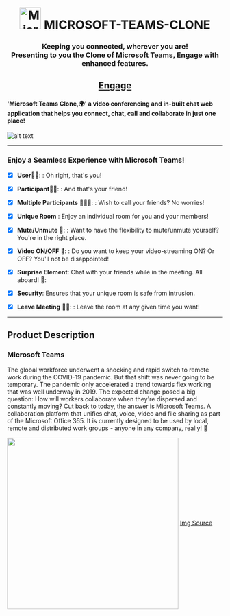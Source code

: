 <h1 id="top" align="center"> <img src="https://www.berkswellschool.org.uk/wp-content/uploads/2021/02/microsoft-teams-logo-png_480-480.png" alt="Microsoft" width="50.5" height="50.5"> MICROSOFT-TEAMS-CLONE</h1>
<h3 align="center"> Keeping you connected, wherever you are!<br>
Presenting to you the Clone of Microsoft Teams, Engage with enhanced features.<br></h3>
<h2 align="center"><a href="https://engage-microsoft-teams-clone.herokuapp.com/">Engage</a></h2>

#### 'Microsoft Teams Clone,:earth_africa:' a video conferencing and in-built chat web application that helps you connect, chat, call and collaborate in just one place!

![alt text](https://user-images.githubusercontent.com/72864182/125263925-0c04d000-e321-11eb-9e7f-f9abf691a9a7.png "Landing Page")  


------------------------------------------------------------------------------------------------------------------------------------------------------------------------------

### Enjoy a Seamless Experience with Microsoft Teams!  
- [x] **User**👱‍♂️:  : Oh right, that's you!   
- [x] **Participant**👱‍♀️:  : And that's your friend!  
- [x] **Multiple Participants** 👨‍👦‍👦:   : Wish to call your friends? No worries!  
- [x] **Unique Room**  : Enjoy an individual room for you and your members!  
- [x] **Mute/Unmute** 🎤: : Want to have the flexibility to mute/unmute yourself? You're in the right place.  
- [x] **Video ON/OFF** 👀: : Do you want to keep your video-streaming ON? Or OFF? You'll not be disappointed!  
- [x] **Surprise Element**: Chat with your friends while in the meeting. All aboard! 🎇:
- [x] **Security**: Ensures that your unique room is safe from intrusion. 
- [x] **Leave Meeting** 👩‍💻: : Leave the room at any given time you want!


------------------------------------------------------------------------------------------------------------------------------------------------------------------------------

## Product Description

### Microsoft Teams
The global workforce underwent a shocking and rapid switch to remote work during the COVID-19 pandemic. But that shift was never going to be temporary. The pandemic only accelerated a trend towards flex working that was well underway in 2019. The expected change posed a big question: How will workers collaborate when they're dispersed and constantly moving?
Cut back to today, the answer is Microsoft Teams. A collaboration platform that unifies chat, voice, video and file sharing as part of the Microsoft Office 365. It is currently designed to be used by local, remote and distributed work groups - anyone in any company, really! 🌃

<a href="url"><img src = "https://www.zdnet.com/a/hub/i/2021/04/27/ff2ca9e0-4b9c-4d45-bb1c-5ac48a1a5887/teams145million.jpg" align = "center" width = "400"></a>
[Img Source](https://www.zdnet.com/article/microsoft-teams-is-now-at-145-million-daily-active-users/)
